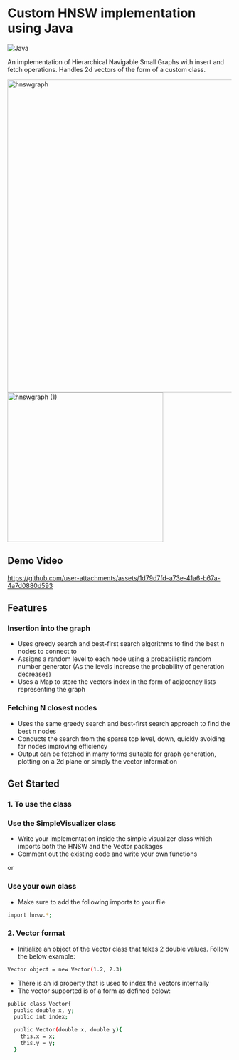 # Custom HNSW implementation using Java

![Java](https://img.shields.io/badge/java-%23ED8B00.svg?style=for-the-badge&logo=openjdk&logoColor=white)

An implementation of Hierarchical Navigable Small Graphs with insert and fetch operations. Handles 2d vectors of the form of a custom class.

<img width="730" height="701" alt="hnswgraph" src="https://github.com/user-attachments/assets/d55c56db-a4b3-451c-aa55-69eea327ec4a" />
<img width="350" height="336" alt="hnswgraph (1)" src="https://github.com/user-attachments/assets/4b5d8f1b-b7b4-4346-9ba1-84ef62830a4c" />



## Demo Video

https://github.com/user-attachments/assets/1d79d7fd-a73e-41a6-b67a-4a7d0880d593


## Features

### Insertion into the graph

- Uses greedy search and best-first search algorithms to find the best n nodes to connect to
- Assigns a random level to each node using a probabilistic random number generator (As the levels increase the probability of generation decreases)
- Uses a Map to store the vectors index in the form of adjacency lists representing the graph

### Fetching N closest nodes

- Uses the same greedy search and best-first search approach to find the best n nodes
- Conducts the search from the sparse top level, down, quickly avoiding far nodes improving efficiency
- Output can be fetched in many forms suitable for graph generation, plotting on a 2d plane or simply the vector information

## Get Started

### 1. To use the class

### Use the SimpleVisualizer class 
- Write your implementation inside the simple visualizer class which imports both the HNSW and the Vector packages
- Comment out the existing code and write your own functions

or 

### Use your own class
- Make sure to add the following imports to your file
```bash
import hnsw.*;
```

### 2. Vector format
- Initialize an object of the Vector class that takes 2 double values. Follow the below example:
```bash
Vector object = new Vector(1.2, 2.3)
```
- There is an id property that is used to index the vectors internally
- The vector supported is of a form as defined below:
```bash
public class Vector{
  public double x, y;
  public int index;

  public Vector(double x, double y){
    this.x = x;
    this.y = y;
  }
```


